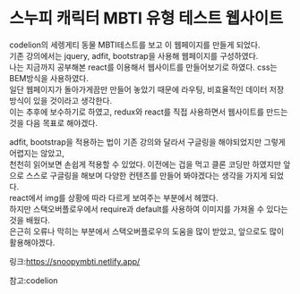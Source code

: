 # 스누피 캐릭터 MBTI 유형 테스트 웹사이트

codelion의 세렝게티 동물 MBTI테스트를 보고 이 웹페이지를 만들게 되었다.<br/>
기존 강의에서는 jquery, adfit, bootstrap을 사용해 웹페이지를 구성하였다.<br/>
나는 지금까지 공부해본 react를 이용해서 웹사이트를 만들어보기로 하였다. css는 BEM방식을 사용하였다.<br/>
일단 웹페이지가 돌아가게끔만 만들어 놓았기 때문에 라우팅, 비효율적인 데이터 저장 방식이 있을 것이라고 생각한다.<br/>
이는 추후에 보수하기로 하였고,
redux와 react를 직접 사용하면서 웹사이트를 만드는 것을 다음 목표로 해야겠다.<br/>

adfit, bootstrap을 적용하는 법이 기존 강의와 달라서 구글링을 해야되었지만 그렇게 어렵지는 않았고,<br/>
천천히 읽어보면 손쉽게 적용할 수 있었다. 이전에는 겁을 먹고 클론 코딩만 하였지만 앞으로 스스로 구글링을 해보며 다양한 컨텐츠를 만들어 봐야겠다는 생각을 가지게 되었다.<br/>
react에서 img를 상황에 따라 다르게 보여주는 부분에서 헤맸다. <br/>
하지만 스택오버플로우에서 require과 default를 사용하여 이미지를 가져올 수 있다는 것을 배웠다.<br/>
은근히 오류나 막히는 부분에서 스택오버플로우의 도움을 많이 받았고, 앞으로도 많이 활용해야겠다.

링크:https://snoopymbti.netlify.app/

참고:codelion 

